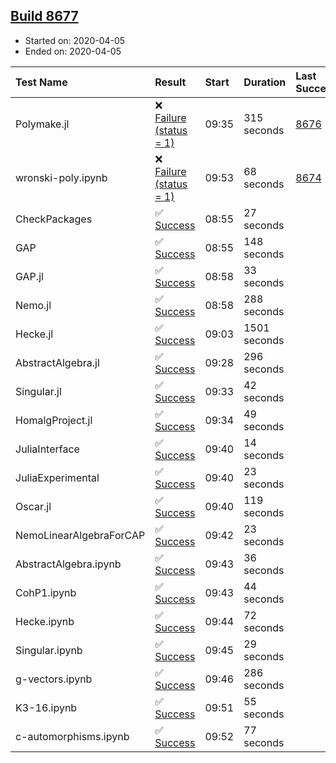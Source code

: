 ## [Build 8677](https://oscarci.mathematik.uni-kl.de/job/oscar/8677/)

* Started on: 2020-04-05
* Ended on: 2020-04-05

| Test Name    | Result | Start | Duration | Last Success | First Failure |
|:-------------|:-------|:------|:---------|:-------------|:--------------|
| Polymake.jl | ❌ [Failure (status = 1)](https://oscarci.mathematik.uni-kl.de/job/oscar/8677/artifact/logs/build-8677/Polymake.jl.log) | 09:35 | 315 seconds | [8676](https://oscarci.mathematik.uni-kl.de/job/oscar/8676/) | [8677](https://oscarci.mathematik.uni-kl.de/job/oscar/8677/) |
| wronski-poly.ipynb | ❌ [Failure (status = 1)](https://oscarci.mathematik.uni-kl.de/job/oscar/8677/artifact/logs/build-8677/wronski-poly.ipynb.log) | 09:53 | 68 seconds | [8674](https://oscarci.mathematik.uni-kl.de/job/oscar/8674/) | [8675](https://oscarci.mathematik.uni-kl.de/job/oscar/8675/) |
| CheckPackages | ✅ [Success](https://oscarci.mathematik.uni-kl.de/job/oscar/8677/artifact/logs/build-8677/CheckPackages.log) | 08:55 | 27 seconds |  |  |
| GAP | ✅ [Success](https://oscarci.mathematik.uni-kl.de/job/oscar/8677/artifact/logs/build-8677/GAP.log) | 08:55 | 148 seconds |  |  |
| GAP.jl | ✅ [Success](https://oscarci.mathematik.uni-kl.de/job/oscar/8677/artifact/logs/build-8677/GAP.jl.log) | 08:58 | 33 seconds |  |  |
| Nemo.jl | ✅ [Success](https://oscarci.mathematik.uni-kl.de/job/oscar/8677/artifact/logs/build-8677/Nemo.jl.log) | 08:58 | 288 seconds |  |  |
| Hecke.jl | ✅ [Success](https://oscarci.mathematik.uni-kl.de/job/oscar/8677/artifact/logs/build-8677/Hecke.jl.log) | 09:03 | 1501 seconds |  |  |
| AbstractAlgebra.jl | ✅ [Success](https://oscarci.mathematik.uni-kl.de/job/oscar/8677/artifact/logs/build-8677/AbstractAlgebra.jl.log) | 09:28 | 296 seconds |  |  |
| Singular.jl | ✅ [Success](https://oscarci.mathematik.uni-kl.de/job/oscar/8677/artifact/logs/build-8677/Singular.jl.log) | 09:33 | 42 seconds |  |  |
| HomalgProject.jl | ✅ [Success](https://oscarci.mathematik.uni-kl.de/job/oscar/8677/artifact/logs/build-8677/HomalgProject.jl.log) | 09:34 | 49 seconds |  |  |
| JuliaInterface | ✅ [Success](https://oscarci.mathematik.uni-kl.de/job/oscar/8677/artifact/logs/build-8677/JuliaInterface.log) | 09:40 | 14 seconds |  |  |
| JuliaExperimental | ✅ [Success](https://oscarci.mathematik.uni-kl.de/job/oscar/8677/artifact/logs/build-8677/JuliaExperimental.log) | 09:40 | 23 seconds |  |  |
| Oscar.jl | ✅ [Success](https://oscarci.mathematik.uni-kl.de/job/oscar/8677/artifact/logs/build-8677/Oscar.jl.log) | 09:40 | 119 seconds |  |  |
| NemoLinearAlgebraForCAP | ✅ [Success](https://oscarci.mathematik.uni-kl.de/job/oscar/8677/artifact/logs/build-8677/NemoLinearAlgebraForCAP.log) | 09:42 | 23 seconds |  |  |
| AbstractAlgebra.ipynb | ✅ [Success](https://oscarci.mathematik.uni-kl.de/job/oscar/8677/artifact/logs/build-8677/AbstractAlgebra.ipynb.log) | 09:43 | 36 seconds |  |  |
| CohP1.ipynb | ✅ [Success](https://oscarci.mathematik.uni-kl.de/job/oscar/8677/artifact/logs/build-8677/CohP1.ipynb.log) | 09:43 | 44 seconds |  |  |
| Hecke.ipynb | ✅ [Success](https://oscarci.mathematik.uni-kl.de/job/oscar/8677/artifact/logs/build-8677/Hecke.ipynb.log) | 09:44 | 72 seconds |  |  |
| Singular.ipynb | ✅ [Success](https://oscarci.mathematik.uni-kl.de/job/oscar/8677/artifact/logs/build-8677/Singular.ipynb.log) | 09:45 | 29 seconds |  |  |
| g-vectors.ipynb | ✅ [Success](https://oscarci.mathematik.uni-kl.de/job/oscar/8677/artifact/logs/build-8677/g-vectors.ipynb.log) | 09:46 | 286 seconds |  |  |
| K3-16.ipynb | ✅ [Success](https://oscarci.mathematik.uni-kl.de/job/oscar/8677/artifact/logs/build-8677/K3-16.ipynb.log) | 09:51 | 55 seconds |  |  |
| c-automorphisms.ipynb | ✅ [Success](https://oscarci.mathematik.uni-kl.de/job/oscar/8677/artifact/logs/build-8677/c-automorphisms.ipynb.log) | 09:52 | 77 seconds |  |  |
